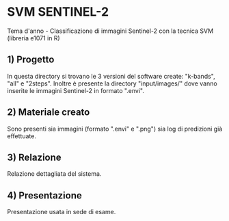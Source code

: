 # SVM SENTINEL-2

Tema d'anno - Classificazione di immagini Sentinel-2 con la tecnica SVM (libreria e1071 in R)

## 1) Progetto

In questa directory si trovano le 3 versioni del software create: "k-bands", "all" e "2steps".
Inoltre è presente la directory "input/images/" dove vanno inserite le immagini Sentinel-2 in formato ".envi".

## 2) Materiale creato

Sono presenti sia immagini (formato ".envi" e ".png") sia log di predizioni già effettuate.

## 3) Relazione

Relazione dettagliata del sistema.

## 4) Presentazione

Presentazione usata in sede di esame.